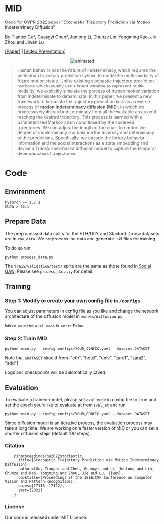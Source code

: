 # MID
Code for CVPR 2022 paper "Stochastic Trajectory Prediction via Motion Indeterminacy Diffusion"

By Tianpei Gu*, Guangyi Chen*, Junlong Li, Chunze Lin, Yongming Rao, Jie Zhou and Jiwen Lu

[[Paper]](https://arxiv.org/abs/2203.13777) |  [[Video Presentation]](https://www.youtube.com/watch?v=g1vf9wio6VM)

<p align="center">
  <img src="https://user-images.githubusercontent.com/21379120/204936740-65891c87-c4c1-467f-a883-8311af89ba09.gif" alt="animated" />
</p>

> Human behavior has the nature of indeterminacy, which requires the pedestrian trajectory prediction system to model the multi-modality of future motion states. Unlike existing stochastic trajectory prediction methods which usually use a latent variable to represent multi-modality, we explicitly simulate the process of human motion variation from indeterminate to determinate. In this paper, we present a new framework to formulate the trajectory prediction task as a reverse process of **motion indeterminacy diffusion (MID)**, in which we progressively discard indeterminacy from all the walkable areas until reaching the desired trajectory. This process is learned with a parameterized Markov chain conditioned by the observed trajectories. We can adjust the length of the chain to control the degree of indeterminacy and balance the diversity and determinacy of the predictions. Specifically, we encode the history behavior information and the social interactions as a state embedding and devise a Transformer-based diffusion model to capture the temporal dependencies of trajectories.

# Code

## Environment
    PyTorch == 1.7.1
    CUDA > 10.1

## Prepare Data

The preprocessed data splits for the ETH/UCY and Stanford Dronw datasets are in ```raw_data```. We preprocess the data and generate .pkl files for training.

To do so run

```
python process_data.py
```

The `train/validation/test/` splits are the same as those found in [Social GAN]( https://github.com/agrimgupta92/sgan). Please see ```process_data.py``` for detail.

## Training

### Step 1: Modify or create your own config file in ```/configs``` 

You can adjust parameters in config file as you like and change the network architecture of the diffusion model in ```models/diffusion.py```

Make sure the ```eval_mode``` is set to False
 
 ### Step 2: Train MID
 
 ```python main.py --config configs/YOUR_CONFIG.yaml --dataset DATASET``` 
 
 Note that ```$DATASET``` should from ["eth", "hotel", "univ", "zara1", "zara2", "sdd"]
 
Logs and checkpoints will be automatically saved.

## Evaluation

To evaluate a trained-model, please set ```eval_mode``` in config file to True and set the epoch you'd like to evaluate at from ```eval_at``` and run

 ```python main.py --config configs/YOUR_CONFIG.yaml --dataset DATASET``` 

Since diffusion model is an iterative process, the evaluation process may take a long time. We are working on a faster version of MID or you can set a shorter diffusion steps (default 100 steps).


### Citation
```
    @inproceedings{gu2022stochastic,
      title={Stochastic Trajectory Prediction via Motion Indeterminacy Diffusion},
      author={Gu, Tianpei and Chen, Guangyi and Li, Junlong and Lin, Chunze and Rao, Yongming and Zhou, Jie and Lu, Jiwen},
      booktitle={Proceedings of the IEEE/CVF Conference on Computer Vision and Pattern Recognition},
      pages={17113--17122},
      year={2022}
    }
```
### License

Our code is released under MIT License.
